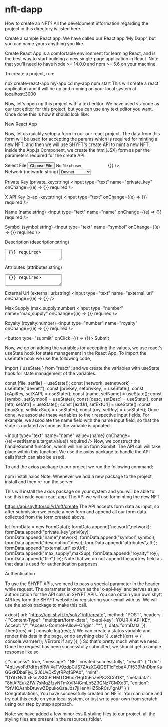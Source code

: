 # nft-dapp
How to create an NFT?
All the development information regarding the project in this directory is listed here.

Create a sample React app. We have called our React app 'My Dapp', but you can name yours anything you like.

Create React App is a comfortable environment for learning React, and is the best way to start building a new single-page application in React. Note that you’ll need to have Node >= 14.0.0 and npm >= 5.6 on your machine.

To create a project, run:

  npx create-react-app my-app
  cd my-app
  npm start
This will create a react application and it will be up and running on your local system at localhost:3000

Now, let's open up this project with a text editor. We have used vs-code as our text editor for this project, but you can use any text editor you want. Once done this is how it should look like:

New React App

Now, let us quickly setup a form in our our react project. The data from this form will be used for accepting the params which is required for minting a new NFT, and then we will use SHYFT's create API to mint a new NFT. Inside the App.js Component, we create the html(JSX) form as per the parameters required for the create API.

<form>
  <label htmlFor="file">Select File</label>
  <input name="file" type="file" onChange={(e) => {}} />
  <br />

  <label htmlFor="network">
    Network <span>(network: string)</span>
  </label>
  <select name="network" onChange={(e) => {}}>
    <option value="devnet">Devnet</option>
    <option value="testnet">Testnet</option>
    <option value="mainnet-beta">Mainnet Beta</option>
  </select>
  <br />

  <label htmlFor="private_key">Private Key (private_key:string)</label>
  <input type="text" name="private_key" onChange={(e) => {}} required />
  <br />

  <label htmlFor="xapikey">X API Key (x-api-key:string)</label>
  <input type="text" onChange={(e) => {}} required />
  <br />

  <label htmlFor="name">Name (name:string)</label>
  <input type="text" name="name" onChange={(e) => {}} required />
  <br />

  <label htmlFor="symbol">Symbol (symbol:string)</label>
  <input type="text" name="symbol" onChange={(e) => {}} required />
  <br />

  <label htmlFor="desc">Description (description:string)</label>
  <textarea name="desc" onChange={(e) => {}} required></textarea>
  <br />

  <label htmlFor="attributes">Attributes (attributes:string)</label>
  <textarea name="attributes" onChange={(e) => {}} required></textarea>
  <br />

  <label htmlFor="external_url">External Url (external_url:string)</label>
  <input type="text" name="external_url" onChange={(e) => {}} />
  <br />

  <label htmlFor="max_supply">Max Supply (max_supply:number)</label>
  <input type="number" name="max_supply" onChange={(e) => {}} required />
  <br />

  <label htmlFor="royalty">Royalty (royalty:number)</label>
  <input type="number" name="royalty" onChange={(e) => {}} required />
  <br />

  <button type="submiit" onClick={() => {}}>
    Submit
  </button>
</form>
Now, we go on adding the variables for accepting the values, we use react's useState hook for state management in the React App. To import the useState hook we use the following code,

import { useState } from "react";
and we create the variables with useState hook for state management of the variables.

const [file, setfile] = useState();
const [network, setnetwork] = useState("devnet");
const [privKey, setprivKey] = useState();
const [xApiKey, setXAPI] = useState();
const [name, setName] = useState();
const [symbol, setSymbol] = useState();
const [desc, setDesc] = useState();
const [attr, setAttr] = useState();
const [extUrl, setExtUrl] = useState();
const [maxSup, setMaxSup] = useState();
const [roy, setRoy] = useState();
Once done, we associate these variables to their respective input fields. For example, we associate the name field with the name input field, so that the state is updated as soon as the variable is updated.

<input type="text" name="name" value={name} onChange={(e)=>setName(e.target.value)} required />
Now, we construct the handleSubmit function, which will run on form Sumbit. The API call will take place within this function. We use the axios package to handle the API calls(fetch can also be used).

To add the axios package to our project we run the following command:

npm install axios
Note: Whenever we add a new package to the project, install and then re-run the server

This will install the axios package on your system and you will be able to use this inside your react app. The API we will use for minting the new NFT.

https://api.shyft.to/sol/v1/nft/create
The API accepts form data as input, so after submission we create a new form and append all our form data collected from the form created above.

let formData = new FormData();
formData.append("network",network);
formData.append("private_key",privKey);
formData.append("name",network);
formData.append("symbol",symbol);
formData.append("description",desc);
formData.append("attributes",attr);
formData.append("external_url",extUrl);
formData.append("max_supply",maxSup);
formData.append("royalty",roy);
formData.append("file",file);
Note that we do not append the api key field as that data is used for authentication purposes.

Authentication

To use the SHYFT APIs, we need to pass a special parameter in the header while request. The parameter is known as the 'x-api-key' and serves as an authorization for the API calls in SHYFT APIs. You can obtain your own shyft API key form the SHYFT website by registering your email with us. We will use the axios package to make this call.

axios({
        url: "https://api.shyft.to/sol/v1/nft/create",
        method: "POST",
        headers: {
          "Content-Type": "multipart/form-data",
          "x-api-key": YOUR X API KEY,
          Accept: "*/*",
          "Access-Control-Allow-Origin": "*",
        },
        data: formData,
      })
        .then((res) => {
          console.log(res);
          // We can create a status variable and render this data in the page, or do anything else
        })
        .catch((err) => {
          console.warn(err);
          //Errors if any
        });
  }
So that's pretty much what we need. Once the request has been successfully submitted, we should get a sample response like so

{
  "success": true,
  "message": "NFT created successfully",
  "result": {
    "txId": "4qUvyoFd7dfbsdRWiXaTV9zdpCJS7ZAzXGQQET1cFcbaXJ1f539MnDbmKaGGxKDbaFjyJjSJ6UvDk5ytRPqfSPAb",
    "mint": "DYitxNvtLxEsn2SChFfHMTCHhcZHgGhFnZeP8zSCof1X",
    "metadata": "8hiAPEukZfWi7sMqZfzyNTmXyR4iGmLb5Z3QNz7CMXe3",
    "edition": "9tV1QAsnbDtuvwZDpukoQzaJds7jHenXHZ5bRCrJ1gnU"
  }
}
Congratulations, You have successfully created an NFTs. You can clone and try out this code on your local system, or just write your own from scratch using our step by step approach.

Note: we have added a few minor css & styling files to our project, all the styling files are present in the resources folder.
